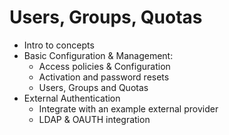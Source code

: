 # Users, Groups, Quotas

- Intro to concepts
- Basic Configuration & Management:
  - Access policies & Configuration
  - Activation and password resets
  - Users, Groups and Quotas
- External Authentication
  - Integrate with an example external provider
  - LDAP & OAUTH integration
